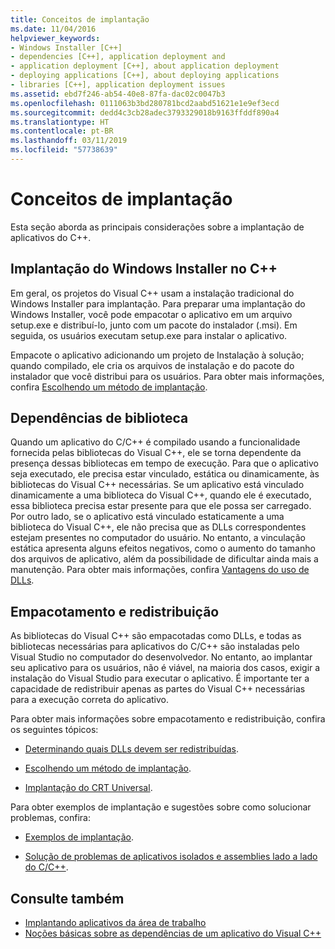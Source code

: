 ```yaml
---
title: Conceitos de implantação
ms.date: 11/04/2016
helpviewer_keywords:
- Windows Installer [C++]
- dependencies [C++], application deployment and
- application deployment [C++], about application deployment
- deploying applications [C++], about deploying applications
- libraries [C++], application deployment issues
ms.assetid: ebd7f246-ab54-40e8-87fa-dac02c0047b3
ms.openlocfilehash: 0111063b3bd280781bcd2aabd51621e1e9ef3ecd
ms.sourcegitcommit: dedd4c3cb28adec3793329018b9163ffddf890a4
ms.translationtype: HT
ms.contentlocale: pt-BR
ms.lasthandoff: 03/11/2019
ms.locfileid: "57738639"
---
```

# <a name="deployment-concepts"></a>Conceitos de implantação

Esta seção aborda as principais considerações sobre a implantação de aplicativos do C++.

## <a name="windows-installer-deployment-in-c"></a>Implantação do Windows Installer no C++

Em geral, os projetos do Visual C++ usam a instalação tradicional do Windows Installer para implantação. Para preparar uma implantação do Windows Installer, você pode empacotar o aplicativo em um arquivo setup.exe e distribuí-lo, junto com um pacote do instalador (.msi). Em seguida, os usuários executam setup.exe para instalar o aplicativo.

Empacote o aplicativo adicionando um projeto de Instalação à solução; quando compilado, ele cria os arquivos de instalação e do pacote do instalador que você distribui para os usuários. Para obter mais informações, confira [Escolhendo um método de implantação](../ide/choosing-a-deployment-method.md).

## <a name="library-dependencies"></a>Dependências de biblioteca

Quando um aplicativo do C/C++ é compilado usando a funcionalidade fornecida pelas bibliotecas do Visual C++, ele se torna dependente da presença dessas bibliotecas em tempo de execução. Para que o aplicativo seja executado, ele precisa estar vinculado, estática ou dinamicamente, às bibliotecas do Visual C++ necessárias. Se um aplicativo está vinculado dinamicamente a uma biblioteca do Visual C++, quando ele é executado, essa biblioteca precisa estar presente para que ele possa ser carregado. Por outro lado, se o aplicativo está vinculado estaticamente a uma biblioteca do Visual C++, ele não precisa que as DLLs correspondentes estejam presentes no computador do usuário. No entanto, a vinculação estática apresenta alguns efeitos negativos, como o aumento do tamanho dos arquivos de aplicativo, além da possibilidade de dificultar ainda mais a manutenção. Para obter mais informações, confira [Vantagens do uso de DLLs](../build/dlls-in-visual-cpp.md#advantages-of-using-dlls).

## <a name="packaging-and-redistributing"></a>Empacotamento e redistribuição

As bibliotecas do Visual C++ são empacotadas como DLLs, e todas as bibliotecas necessárias para aplicativos do C/C++ são instaladas pelo Visual Studio no computador do desenvolvedor. No entanto, ao implantar seu aplicativo para os usuários, não é viável, na maioria dos casos, exigir a instalação do Visual Studio para executar o aplicativo. É importante ter a capacidade de redistribuir apenas as partes do Visual C++ necessárias para a execução correta do aplicativo.

Para obter mais informações sobre empacotamento e redistribuição, confira os seguintes tópicos:

- [Determinando quais DLLs devem ser redistribuídas](../ide/determining-which-dlls-to-redistribute.md).

- [Escolhendo um método de implantação](../ide/choosing-a-deployment-method.md).

- [Implantação do CRT Universal](universal-crt-deployment.md).

Para obter exemplos de implantação e sugestões sobre como solucionar problemas, confira:

- [Exemplos de implantação](../ide/deployment-examples.md).

- [Solução de problemas de aplicativos isolados e assemblies lado a lado do C/C++](../build/troubleshooting-c-cpp-isolated-applications-and-side-by-side-assemblies.md).

## <a name="see-also"></a>Consulte também

- [Implantando aplicativos da área de trabalho](../ide/deploying-native-desktop-applications-visual-cpp.md)
- [Noções básicas sobre as dependências de um aplicativo do Visual C++](../ide/understanding-the-dependencies-of-a-visual-cpp-application.md)
